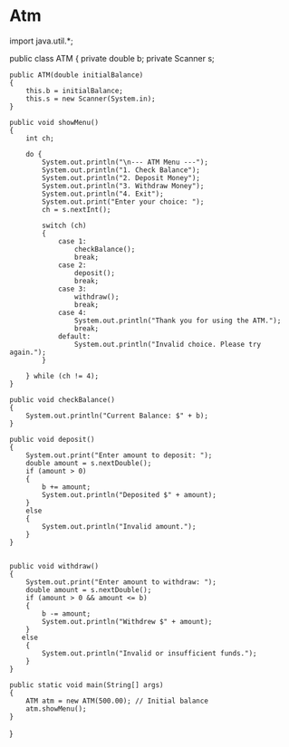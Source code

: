 # Atm
import java.util.*;

public class ATM 
{
    private double b;
    private Scanner s;

    public ATM(double initialBalance) 
    {
        this.b = initialBalance;
        this.s = new Scanner(System.in);
    }

    public void showMenu()
    {
        int ch;

        do {
            System.out.println("\n--- ATM Menu ---");
            System.out.println("1. Check Balance");
            System.out.println("2. Deposit Money");
            System.out.println("3. Withdraw Money");
            System.out.println("4. Exit");
            System.out.print("Enter your choice: ");
            ch = s.nextInt();

            switch (ch)
            {
                case 1:
                    checkBalance();
                    break;
                case 2:
                    deposit();
                    break;
                case 3:
                    withdraw();
                    break;
                case 4:
                    System.out.println("Thank you for using the ATM.");
                    break;
                default:
                    System.out.println("Invalid choice. Please try again.");
            }

        } while (ch != 4);
    }

    public void checkBalance()
    {
        System.out.println("Current Balance: $" + b);
    }

    public void deposit()
    {
        System.out.print("Enter amount to deposit: ");
        double amount = s.nextDouble();
        if (amount > 0)
        {
            b += amount;
            System.out.println("Deposited $" + amount);
        }
        else
        {
            System.out.println("Invalid amount.");
        }
    }


    public void withdraw() 
    {
        System.out.print("Enter amount to withdraw: ");
        double amount = s.nextDouble();
        if (amount > 0 && amount <= b) 
        {
            b -= amount;
            System.out.println("Withdrew $" + amount);
        }
       else
        {
            System.out.println("Invalid or insufficient funds.");
        }
    }

    public static void main(String[] args) 
    {
        ATM atm = new ATM(500.00); // Initial balance
        atm.showMenu();
    }
}
